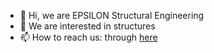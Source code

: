 - 👋 Hi, we are EPSILON Structural Engineering
- 👀 We are interested in structures
- 📫 How to reach us: through [here](https://epsilonse.com/)
